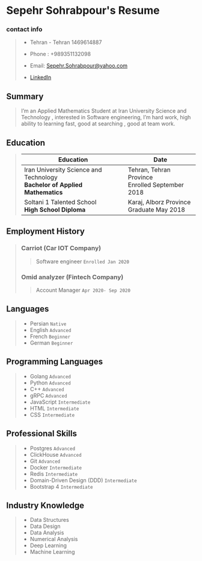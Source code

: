 # Sepehr Sohrabpour's Resume

### contact info

> * Tehran - Tehran 1469614887
>
> * Phone : +989351132098
>
> * Email: Sepehr.Sohrabpour@yahoo.com
>
> * [LinkedIn](https://linkedin.com/in/sepehr-sohrabpour-307687163)

## Summary

> I’m an Applied Mathematics Student at Iran University Science and Technology ,
> interested in Software engineering, I’m hard work, high ability to learning fast, good at searching , good at team work.

## Education

> Education | Date
>  ----------- | -----------
> Iran University Science and Technology <br> <b> Bachelor of Applied Mathematics </b>|Tehran, Tehran Province <br> Enrolled September 2018
> Soltani 1 Talented School<br> <b>High School Diploma </b>| Karaj, Alborz Province <br>Graduate May 2018

## Employment History
> ### Carriot (Car IOT Company)
> > Software engineer `Enrolled Jan 2020`
> 
> ### Omid analyzer (Fintech Company)
> > Account Manager `Apr 2020- Sep 2020`

## Languages

> * Persian `Native` <br>
> * English `Advanced` <br>
> * French `Beginner` <br>
> * German `Beginner` <br>

## Programming Languages

> * Golang `Advanced` <br>
> * Python `Advanced` <br>
> * C++ `Advanced` <br>
> * gRPC `Advanced` <br>
> * JavaScript `Intermediate` <br>
> * HTML `Intermediate` <br>
> * CSS `Intermediate` <br>

## Professional Skills

> * Postgres `Advanced` <br>
> * ClickHouse `Advanced` <br>
> * Git `Advanced` <br>
> * Docker `Intermediate` <br>
> * Redis `Intermediate` <br>
> * Domain-Driven Design (DDD) `Intermediate` <br>
> * Bootstrap 4 `Intermediate` 

## Industry Knowledge

> * Data Structures
> * Data Design
> * Data Analysis
> * Numerical Analysis
> * Deep Learning
> * Machine Learning
